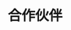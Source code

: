---
{
    layout: Layout,
    isPartner: true,
    title: 合作伙伴,
    partnerTitle: {
        title: 合作伙伴,
        subTitle: 专注于区块链、大数据相关产品技术研发和解决方案的⾼科技公司
    },
    partnerList: [
        {
            title: 行业生态,
            list: [
                {
                    imgName: https://www.bianjie.ai/dist/wx.png?19133cf3089d396914ba667e90bf7e67,
                    relationship: 天使投资,
                    link: https://www.wxblockchain.com/#/home,
                },
                {
                    imgName: https://www.bianjie.ai/dist/wx.png?19133cf3089d396914ba667e90bf7e67,
                    relationship: 天使投资,
                    link: ,
                },
                {
                    imgName: https://www.bianjie.ai/dist/bsn.png?0105a818d7ba6f2a8339bd7b3b089a04,
                    relationship: '',
                    link: https://www.wxblockchain.com/#/home,
                },
                {
                    imgName: https://www.bianjie.ai/dist/wx.png?19133cf3089d396914ba667e90bf7e67,
                    relationship: 天使投资,
                    link: https://www.wxblockchain.com/#/home,
                },
                {
                    imgName: https://www.bianjie.ai/dist/wx.png?19133cf3089d396914ba667e90bf7e67,
                    relationship: ,
                    link: ,
                },
            ]
        },
        {
            title: 金融领域合作,
            list: [
                {
                    imgName: https://www.bianjie.ai/dist/wx.png?19133cf3089d396914ba667e90bf7e67,
                    relationship: 天使投资,
                    link: https://www.wxblockchain.com/#/home,
                },
                {
                    imgName: https://www.bianjie.ai/dist/wx.png?19133cf3089d396914ba667e90bf7e67,
                    relationship: 天使投资,
                    link: https://www.wxblockchain.com/#/home,
                },
                {
                    imgName: https://www.bianjie.ai/dist/wx.png?19133cf3089d396914ba667e90bf7e67,
                    relationship: 天使投资,
                    link: https://www.wxblockchain.com/#/home,
                },
            ]
        },
        {
            title: 医疗领域合作,
            list: [
                {
                    imgName: https://www.bianjie.ai/dist/wx.png?19133cf3089d396914ba667e90bf7e67,
                    relationship: 天使投资,
                    link: https://www.wxblockchain.com/#/home,
                },
                {
                    imgName: https://www.bianjie.ai/dist/wx.png?19133cf3089d396914ba667e90bf7e67,
                    relationship: 天使投资,
                    link: https://www.wxblockchain.com/#/home,
                },
                {
                    imgName: https://www.bianjie.ai/dist/wx.png?19133cf3089d396914ba667e90bf7e67,
                    relationship: 天使投资,
                    link: https://www.wxblockchain.com/#/home,
                },
            ]
        },
        {
            title: 人工智能与物联网领域合作,
            list: [
                {
                    imgName: https://www.bianjie.ai/dist/wx.png?19133cf3089d396914ba667e90bf7e67,
                    relationship: 天使投资,
                    link: https://www.wxblockchain.com/#/home,
                },
                {
                    imgName: https://www.bianjie.ai/dist/wx.png?19133cf3089d396914ba667e90bf7e67,
                    relationship: 天使投资,
                    link: https://www.wxblockchain.com/#/home,
                },
                {
                    imgName: https://www.bianjie.ai/dist/wx.png?19133cf3089d396914ba667e90bf7e67,
                    relationship: 天使投资,
                    link: https://www.wxblockchain.com/#/home,
                },
            ]
        },
        {
            title: 数字资产领域合作,
            list: [
                {
                    imgName: https://www.bianjie.ai/dist/wx.png?19133cf3089d396914ba667e90bf7e67,
                    relationship: 天使投资,
                    link: https://www.wxblockchain.com/#/home,
                },
                {
                    imgName: https://www.bianjie.ai/dist/wx.png?19133cf3089d396914ba667e90bf7e67,
                    relationship: 天使投资,
                    link: https://www.wxblockchain.com/#/home,
                },
                {
                    imgName: https://www.bianjie.ai/dist/wx.png?19133cf3089d396914ba667e90bf7e67,
                    relationship: 天使投资,
                    link: https://www.wxblockchain.com/#/home,
                },
            ]
        },
        {
            title: 全球前沿技术合作,
            list: [
                {
                    imgName: https://www.bianjie.ai/dist/wx.png?19133cf3089d396914ba667e90bf7e67,
                    relationship: 天使投资,
                    link: https://www.wxblockchain.com/#/home,
                },
                {
                    imgName: https://www.bianjie.ai/dist/wx.png?19133cf3089d396914ba667e90bf7e67,
                    relationship: 天使投资,
                    link: https://www.wxblockchain.com/#/home,
                },
                {
                    imgName: https://www.bianjie.ai/dist/wx.png?19133cf3089d396914ba667e90bf7e67,
                    relationship: 天使投资,
                    link: https://www.wxblockchain.com/#/home,
                },
            ]
        }
    ]
}
---
